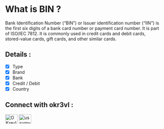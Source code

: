 # What is BIN ?

Bank Identification Number (“BIN”) or Issuer identification number (“IIN”) is the first six digits of a bank card number or payment card number. It is part of ISO/IEC 7812. It is commonly used in credit cards and debit cards, stored-value cards, gift cards, and other similar cards.

## Details :

- [x] Type
- [x] Brand
- [x] Bank
- [x] Credit / Debit
- [x] Country

## Connect with okr3vl :

<p align="left">
<a href="https://twitter.com/OKrevl" target="blank"><img align="center" src="https://cdn.jsdelivr.net/npm/simple-icons@3.0.1/icons/twitter.svg" alt="OKrevl" height="30" width="40" /></a>
<a href="https://instagram.com/ussvmv_krevl" target="blank"><img align="center" src="https://cdn.jsdelivr.net/npm/simple-icons@3.0.1/icons/instagram.svg" alt="ussvmv_krevl" height="30" width="40" /></a>
</p>
